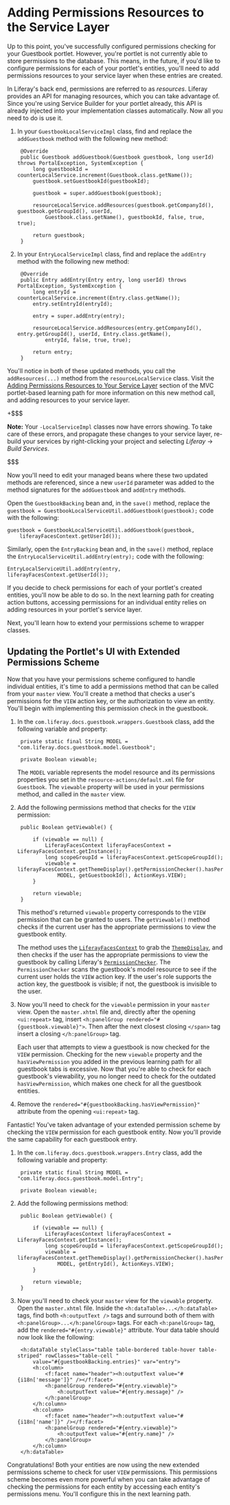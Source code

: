 # Adding Permissions Resources to the Service Layer [](id=adding-permissions-resources-to-the-service-layer)

Up to this point, you've successfully configured permissions checking for your
Guestbook portlet. However, you're portlet is not currently able to store
permissions to the database. This means, in the future, if you'd like to
configure permissions for each of your portlet's entities, you'll need to add
permissions resources to your service layer when these entries are created. 

In Liferay's back end, permissions are referred to as *resources*. Liferay
provides an API for managing resources, which you can take advantage of. Since
you're using Service Builder for your portlet already, this API is already
injected into your implementation classes automatically. Now all you need to do
is use it. 

1. In your `GuestbookLocalServiceImpl` class, find and replace the
   `addGuestbook` method with the following new method: 

        @Override
        public Guestbook addGuestbook(Guestbook guestbook, long userId) throws PortalException, SystemException {
            long guestbookId = counterLocalService.increment(Guestbook.class.getName());
            guestbook.setGuestbookId(guestbookId);

            guestbook = super.addGuestbook(guestbook);

            resourceLocalService.addResources(guestbook.getCompanyId(), guestbook.getGroupId(), userId,
                Guestbook.class.getName(), guestbookId, false, true, true);

            return guestbook;
        }

2. In your `EntryLocalServiceImpl` class, find and replace the `addEntry` method
   with the following new method: 

        @Override
        public Entry addEntry(Entry entry, long userId) throws PortalException, SystemException {
            long entryId = counterLocalService.increment(Entry.class.getName());
            entry.setEntryId(entryId);

            entry = super.addEntry(entry);

            resourceLocalService.addResources(entry.getCompanyId(), entry.getGroupId(), userId, Entry.class.getName(),
                entryId, false, true, true);

            return entry;
        }

You'll notice in both of these updated methods, you call the `addResources(...)`
method from the `resourceLocalService` class. Visit the
[Adding Permissions Resources to Your Service Layer](/develop/tutorials/-/knowledge_base/6-2/writing-permissions-java-code#adding-permissions-resources-to-your-service-layer)
section of the MVC portlet-based learning path for more information on this new
method call, and adding resources to your service layer. 

+$$$

**Note:** Your `-LocalServiceImpl` classes now have errors showing. To take care
of these errors, and propagate these changes to your service layer, re-build
your services by right-clicking your project and selecting *Liferay* &rarr;
*Build Services*. 

$$$

Now you'll need to edit your managed beans where these two updated methods are
referenced, since a new `userId` parameter was added to the method signatures
for the `addGuestbook` and `addEntry` methods. 

Open the `GuestbookBacking` bean and, in the `save()` method, replace the
`guestbook = GuestbookLocalServiceUtil.addGuestbook(guestbook);` code with the
following: 

    guestbook = GuestbookLocalServiceUtil.addGuestbook(guestbook,
        liferayFacesContext.getUserId());

Similarly, open the `EntryBacking` bean and, in the `save()` method, replace the
`EntryLocalServiceUtil.addEntry(entry);` code with the following: 

    EntryLocalServiceUtil.addEntry(entry, liferayFacesContext.getUserId());

If you decide to check permissions for each of your portlet's created entities,
you'll now be able to do so. In the next learning path for creating action
buttons, accessing permissions for an individual entity relies on adding
resources in your portlet's service layer. 

Next, you'll learn how to extend your permissions scheme to wrapper classes. 



## Updating the Portlet's UI with Extended Permissions Scheme [](id=updating-the-portlets-ui-with-extended-permissions-scheme)

Now that you have your permissions scheme configured to handle individual
entities, it's time to add a permissions method that can be called from your
`master` view. You'll create a method that checks a user's permissions for the
`VIEW` action key, or the authorization to view an entity. You'll begin with
implementing this permission check in the guestbook. 

1. In the `com.liferay.docs.guestbook.wrappers.Guestbook` class, add the
   following variable and property: 

        private static final String MODEL = "com.liferay.docs.guestbook.model.Guestbook";

        private Boolean viewable;

    The `MODEL` variable represents the model resource and its permissions
    properties you set in the `resource-actions/default.xml` file for
    `Guestbook`. The `viewable` property will be used in your permissions
    method, and called in the `master` view. 

2. Add the following permissions method that checks for the `VIEW` permission: 

        public Boolean getViewable() {

            if (viewable == null) {
                LiferayFacesContext liferayFacesContext = LiferayFacesContext.getInstance();
                long scopeGroupId = liferayFacesContext.getScopeGroupId();
                viewable = liferayFacesContext.getThemeDisplay().getPermissionChecker().hasPermission(scopeGroupId,
                    MODEL, getGuestbookId(), ActionKeys.VIEW);
            }

            return viewable;
        }

    This method's returned `viewable` property corresponds to the `VIEW`
    permission that can be granted to users. The `getViewable()` method checks
    if the current user has the appropriate permissions to view the guestbook
    entity.
    
    The method uses the
    [`LiferayFacesContext`](https://github.com/liferay/liferay-faces/blob/master/portal/src/main/java/com/liferay/faces/portal/context/LiferayFacesContext.java)
    to grab the
    [`ThemeDisplay`](https://github.com/liferay/liferay-portal/blob/master/portal-service/src/com/liferay/portal/theme/ThemeDisplay.java),
    and then checks if the user has the appropriate permissions to view the
    guestbook by calling Liferay's
    [`PermissionChecker`](https://github.com/liferay/liferay-portal/blob/master/portal-service/src/com/liferay/portal/security/permission/PermissionChecker.java).
    The `PermissionChecker` scans the guestbook's model resource to see if the
    current user holds the `VIEW` action key. If the user's role supports the
    action key, the guestbook is visible; if not, the guestbook is invisible to
    the user. 

3. Now you'll need to check for the `viewable` permission in your `master` view.
   Open the `master.xhtml` file and, directly after the opening `<ui:repeat>`
   tag, insert `<h:panelGroup rendered="#{guestbook.viewable}">`. Then after the
   next closest closing `</span>` tag insert a closing `</h:panelGroup>` tag. 

    Each user that attempts to view a guestbook is now checked for the `VIEW`
    permission. Checking for the new `viewable` property and the
    `hasViewPermission` you added in the previous learning path for all
    guestbook tabs is excessive. Now that you're able to check for each
    guestbook's viewability, you no longer need to check for the outdated
    `hasViewPermission`, which makes one check for all the guestbook entities. 

4. Remove the `rendered="#{guestbookBacking.hasViewPermission}"` attribute from
   the opening `<ui:repeat>` tag. 

Fantastic! You've taken advantage of your extended permission scheme by checking
the `VIEW` permission for each guestbook entity. Now you'll provide the same
capability for each guestbook entry. 

1. In the `com.liferay.docs.guestbook.wrappers.Entry` class, add the
   following variable and property: 

        private static final String MODEL = "com.liferay.docs.guestbook.model.Entry";

        private Boolean viewable;

2. Add the following permissions method: 

        public Boolean getViewable() {

            if (viewable == null) {
                LiferayFacesContext liferayFacesContext = LiferayFacesContext.getInstance();
                long scopeGroupId = liferayFacesContext.getScopeGroupId();
                viewable = liferayFacesContext.getThemeDisplay().getPermissionChecker().hasPermission(scopeGroupId,
                    MODEL, getEntryId(), ActionKeys.VIEW);
            }

            return viewable;
        }

3. Now you'll need to check your `master` view for the `viewable` property. Open
   the `master.xhtml` file. Inside the `<h:dataTable>...</h:dataTable>` tags,
   find both `<h:outputText />` tags and surround both of them with
   `<h:panelGroup>...</h:panelGroup>` tags. For each `<h:panelGroup>` tag,
   add the `rendered="#{entry.viewable}"` attribute. Your data table should now
   look like the following: 

        <h:dataTable styleClass="table table-bordered table-hover table-striped" rowClasses="table-cell "
            value="#{guestbookBacking.entries}" var="entry">
            <h:column>
                <f:facet name="header"><h:outputText value="#{i18n['message']}" /></f:facet>
                <h:panelGroup rendered="#{entry.viewable}">
                    <h:outputText value="#{entry.message}" />
                </h:panelGroup>
            </h:column>
            <h:column>
                <f:facet name="header"><h:outputText value="#{i18n['name']}" /></f:facet>
                <h:panelGroup rendered="#{entry.viewable}">
                    <h:outputText value="#{entry.name}" />
                </h:panelGroup>
            </h:column>
        </h:dataTable>

Congratulations! Both your entities are now using the new extended permissions
scheme to check for user `VIEW` permissions. This permissions scheme becomes
even more powerful when you can take advantage of checking the permissions for
each entity by accessing each entity's permissions menu. You'll configure this
in the next learning path. 
